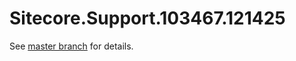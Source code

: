 # Sitecore.Support.103467.121425

See [master branch](https://github.com/sitecoresupport/Sitecore.Support.103467.121425) for details.